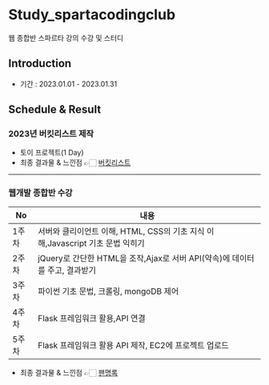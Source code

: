 # Study_spartacodingclub
웹 종합반 스파르타 강의 수강 및 스터디

## Introduction
- 기간 : 2023.01.01 - 2023.01.31

## Schedule & Result
### 2023년 버킷리스트 제작
- 토이 프로젝트(1 Day)
- 최종 결과물 & 느낀점 👉🏻 [버킷리스트](https://github.com/heeye-log/spartacodingclub/blob/main/bucketlist_site/README.md)

---

### 웹개발 종합반 수강
|No|내용|
|------|---|
|1주차|서버와 클리이언트 이해, HTML, CSS의 기초 지식 이해,Javascript 기초 문법 익히기|
|2주차|jQuery로 간단한 HTML을 조작,Ajax로 서버 API(약속)에 데이터를 주고, 결과받기|
|3주차|파이썬 기초 문법, 크롤링, mongoDB 제어|
|4주차|Flask 프레임워크 활용,API 연결|
|5주차|Flask 프레임워크 활용 API 제작, EC2에 프로젝트 업로드|
- 최종 결과물 & 느낀점 👉🏻 [팬명록](https://github.com/heeye-log/spartacodingclub/tree/main/homework/P_homework)
